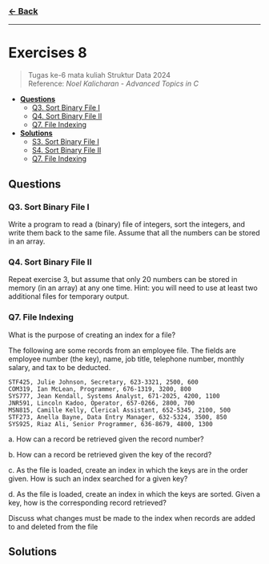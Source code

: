 ### [← Back](../../README.md)
<hr />

# Exercises 8
> Tugas ke-6 mata kuliah Struktur Data 2024<br>
> Reference: _Noel Kalicharan - Advanced Topics in C_<br>
- [**Questions**](#qs)
    - [Q3. Sort Binary File I](#q3)
    - [Q4. Sort Binary File II](#q4)
    - [Q7. File Indexing](#q7)
- [**Solutions**](#ss)
    - [S3. Sort Binary File I](#s3)
    - [S4. Sort Binary File II](#s4)
    - [Q7. File Indexing](#q7)

## Questions <a name="qs"></a>
### Q3. Sort Binary File I <a name="q3"></a>
Write a program to read a (binary) file of integers, sort the integers, and write them back to the same file. Assume that all the numbers can be stored in an array.

### Q4. Sort Binary File II <a name="q4"></a>
Repeat exercise 3, but assume that only 20 numbers can be stored in memory (in an array) at any one time. Hint: you will need to use at least two additional files for temporary output.

### Q7. File Indexing <a name="q7"></a>
What is the purpose of creating an index for a file?

The following are some records from an employee file. The fields are employee number (the key), name, job title, telephone number, monthly salary, and tax to be deducted.

```
STF425, Julie Johnson, Secretary, 623-3321, 2500, 600
COM319, Ian McLean, Programmer, 676-1319, 3200, 800
SYS777, Jean Kendall, Systems Analyst, 671-2025, 4200, 1100
JNR591, Lincoln Kadoo, Operator, 657-0266, 2800, 700
MSN815, Camille Kelly, Clerical Assistant, 652-5345, 2100, 500
STF273, Anella Bayne, Data Entry Manager, 632-5324, 3500, 850
SYS925, Riaz Ali, Senior Programmer, 636-8679, 4800, 1300
```

a. How can a record be retrieved given the record number?

b. How can a record be retrieved given the key of the record?

c. As the file is loaded, create an index in which the keys are in the order given. How is
such an index searched for a given key?

d. As the file is loaded, create an index in which the keys are sorted. Given a key, how is
the corresponding record retrieved?

Discuss what changes must be made to the index when records are added to and deleted from the file

## Solutions <a name="ss"></a>
